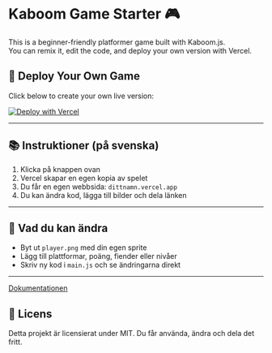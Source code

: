 # Kaboom Game Starter 🎮

This is a beginner-friendly platformer game built with Kaboom.js.  
You can remix it, edit the code, and deploy your own version with Vercel.

## 🚀 Deploy Your Own Game

Click below to create your own live version:

[![Deploy with Vercel](https://vercel.com/button)](https://vercel.com/new/clone?repository-url=https://github.com/arvin-bit/kaboomstarter)

---

## 📚 Instruktioner (på svenska)

1. Klicka på knappen ovan
2. Vercel skapar en egen kopia av spelet
3. Du får en egen webbsida: `dittnamn.vercel.app`
4. Du kan ändra kod, lägga till bilder och dela länken

---

## 🧠 Vad du kan ändra

- Byt ut `player.png` med din egen sprite
- Lägg till plattformar, poäng, fiender eller nivåer
- Skriv ny kod i `main.js` och se ändringarna direkt

---

[Dokumentationen]([https://kaplayjs.com/docs/guides/])

## 📄 Licens

Detta projekt är licensierat under MIT. Du får använda, ändra och dela det fritt.
